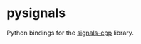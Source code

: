 # pysignals

Python bindings for the [signals-cpp](https://github.com/goromal/signals-cpp) library.
